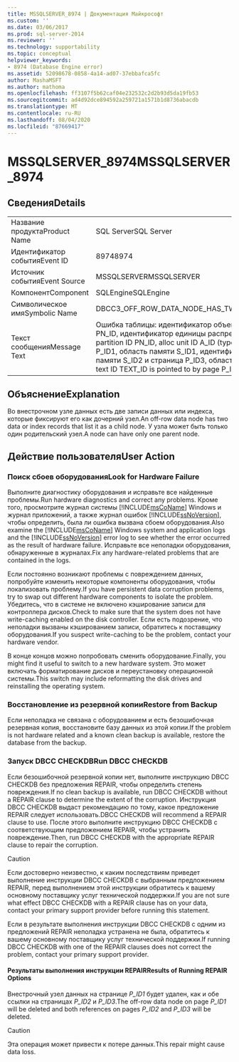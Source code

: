 ```yaml
---
title: MSSQLSERVER_8974 | Документация Майкрософт
ms.custom: ''
ms.date: 03/06/2017
ms.prod: sql-server-2014
ms.reviewer: ''
ms.technology: supportability
ms.topic: conceptual
helpviewer_keywords:
- 8974 (Database Engine error)
ms.assetid: 52098678-0858-4a14-ad07-37ebbafca5fc
author: MashaMSFT
ms.author: mathoma
ms.openlocfilehash: ff3107f5b62caf04e232532c2d2b93d5da19fb53
ms.sourcegitcommit: ad4d92dce894592a259721a1571b1d8736abacdb
ms.translationtype: MT
ms.contentlocale: ru-RU
ms.lasthandoff: 08/04/2020
ms.locfileid: "87669417"
---
```

# <a name="mssqlserver_8974"></a><span data-ttu-id="4160b-102">MSSQLSERVER_8974</span><span class="sxs-lookup"><span data-stu-id="4160b-102">MSSQLSERVER_8974</span></span>
    
## <a name="details"></a><span data-ttu-id="4160b-103">Сведения</span><span class="sxs-lookup"><span data-stu-id="4160b-103">Details</span></span>  
  
|||  
|-|-|  
|<span data-ttu-id="4160b-104">Название продукта</span><span class="sxs-lookup"><span data-stu-id="4160b-104">Product Name</span></span>|<span data-ttu-id="4160b-105">SQL Server</span><span class="sxs-lookup"><span data-stu-id="4160b-105">SQL Server</span></span>|  
|<span data-ttu-id="4160b-106">Идентификатор события</span><span class="sxs-lookup"><span data-stu-id="4160b-106">Event ID</span></span>|<span data-ttu-id="4160b-107">8974</span><span class="sxs-lookup"><span data-stu-id="4160b-107">8974</span></span>|  
|<span data-ttu-id="4160b-108">Источник события</span><span class="sxs-lookup"><span data-stu-id="4160b-108">Event Source</span></span>|<span data-ttu-id="4160b-109">MSSQLSERVER</span><span class="sxs-lookup"><span data-stu-id="4160b-109">MSSQLSERVER</span></span>|  
|<span data-ttu-id="4160b-110">Компонент</span><span class="sxs-lookup"><span data-stu-id="4160b-110">Component</span></span>|<span data-ttu-id="4160b-111">SQLEngine</span><span class="sxs-lookup"><span data-stu-id="4160b-111">SQLEngine</span></span>|  
|<span data-ttu-id="4160b-112">Символическое имя</span><span class="sxs-lookup"><span data-stu-id="4160b-112">Symbolic Name</span></span>|<span data-ttu-id="4160b-113">DBCC3_OFF_ROW_DATA_NODE_HAS_TWO_PARENTS</span><span class="sxs-lookup"><span data-stu-id="4160b-113">DBCC3_OFF_ROW_DATA_NODE_HAS_TWO_PARENTS</span></span>|  
|<span data-ttu-id="4160b-114">Текст сообщения</span><span class="sxs-lookup"><span data-stu-id="4160b-114">Message Text</span></span>|<span data-ttu-id="4160b-115">Ошибка таблицы: идентификатор объекта O_ID, идентификатор индекса I_ID, идентификатор секции PN_ID, идентификатор единицы распределения A_ID (тип TYPE).</span><span class="sxs-lookup"><span data-stu-id="4160b-115">Table error: Object ID O_ID, index ID I_ID, partition ID PN_ID, alloc unit ID A_ID (type TYPE).</span></span> <span data-ttu-id="4160b-116">На данный внестрочный узел данных на странице P_ID1, область памяти S_ID1, идентификатор текста TEXT_ID, ссылается страница P_ID2, область памяти S_ID2 и страница P_ID3, область памяти P_ID3.</span><span class="sxs-lookup"><span data-stu-id="4160b-116">The off-row data node at page P_ID1, slot S_ID1, text ID TEXT_ID is pointed to by page P_ID2, slot S_ID2 and by page P_ID3, slot P_ID3.</span></span>|  
  
## <a name="explanation"></a><span data-ttu-id="4160b-117">Объяснение</span><span class="sxs-lookup"><span data-stu-id="4160b-117">Explanation</span></span>  
 <span data-ttu-id="4160b-118">Во внестрочном узле данных есть две записи данных или индекса, которые фиксируют его как дочерний узел.</span><span class="sxs-lookup"><span data-stu-id="4160b-118">An off-row data node has two data or index records that list it as a child node.</span></span> <span data-ttu-id="4160b-119">У узла может быть только один родительский узел.</span><span class="sxs-lookup"><span data-stu-id="4160b-119">A node can have only one parent node.</span></span>  
  
## <a name="user-action"></a><span data-ttu-id="4160b-120">Действие пользователя</span><span class="sxs-lookup"><span data-stu-id="4160b-120">User Action</span></span>  
  
### <a name="look-for-hardware-failure"></a><span data-ttu-id="4160b-121">Поиск сбоев оборудования</span><span class="sxs-lookup"><span data-stu-id="4160b-121">Look for Hardware Failure</span></span>  
 <span data-ttu-id="4160b-122">Выполните диагностику оборудования и исправьте все найденные проблемы.</span><span class="sxs-lookup"><span data-stu-id="4160b-122">Run hardware diagnostics and correct any problems.</span></span> <span data-ttu-id="4160b-123">Кроме того, просмотрите журнал системы [!INCLUDE[msCoName](../../includes/msconame-md.md)] Windows и журнал приложений, а также журнал ошибок [!INCLUDE[ssNoVersion](../../includes/ssnoversion-md.md)], чтобы определить, была ли ошибка вызвана сбоем оборудования.</span><span class="sxs-lookup"><span data-stu-id="4160b-123">Also examine the [!INCLUDE[msCoName](../../includes/msconame-md.md)] Windows system and application logs and the [!INCLUDE[ssNoVersion](../../includes/ssnoversion-md.md)] error log to see whether the error occurred as the result of hardware failure.</span></span> <span data-ttu-id="4160b-124">Исправьте все неполадки оборудования, обнаруженные в журналах.</span><span class="sxs-lookup"><span data-stu-id="4160b-124">Fix any hardware-related problems that are contained in the logs.</span></span>  
  
 <span data-ttu-id="4160b-125">Если постоянно возникают проблемы с повреждением данных, попробуйте изменить некоторые компоненты оборудования, чтобы локализовать проблему.</span><span class="sxs-lookup"><span data-stu-id="4160b-125">If you have persistent data corruption problems, try to swap out different hardware components to isolate the problem.</span></span> <span data-ttu-id="4160b-126">Убедитесь, что в системе не включено кэширование записи для контроллера дисков.</span><span class="sxs-lookup"><span data-stu-id="4160b-126">Check to make sure that the system does not have write-caching enabled on the disk controller.</span></span> <span data-ttu-id="4160b-127">Если есть подозрение, что неполадки вызваны кэшированием записи, обратитесь к поставщику оборудования.</span><span class="sxs-lookup"><span data-stu-id="4160b-127">If you suspect write-caching to be the problem, contact your hardware vendor.</span></span>  
  
 <span data-ttu-id="4160b-128">В конце концов можно попробовать сменить оборудование.</span><span class="sxs-lookup"><span data-stu-id="4160b-128">Finally, you might find it useful to switch to a new hardware system.</span></span> <span data-ttu-id="4160b-129">Это может включать форматирование дисков и переустановку операционной системы.</span><span class="sxs-lookup"><span data-stu-id="4160b-129">This switch may include reformatting the disk drives and reinstalling the operating system.</span></span>  
  
### <a name="restore-from-backup"></a><span data-ttu-id="4160b-130">Восстановление из резервной копии</span><span class="sxs-lookup"><span data-stu-id="4160b-130">Restore from Backup</span></span>  
 <span data-ttu-id="4160b-131">Если неполадка не связана с оборудованием и есть безошибочная резервная копия, восстановите базу данных из этой копии.</span><span class="sxs-lookup"><span data-stu-id="4160b-131">If the problem is not hardware related and a known clean backup is available, restore the database from the backup.</span></span>  
  
### <a name="run-dbcc-checkdb"></a><span data-ttu-id="4160b-132">Запуск DBCC CHECKDB</span><span class="sxs-lookup"><span data-stu-id="4160b-132">Run DBCC CHECKDB</span></span>  
 <span data-ttu-id="4160b-133">Если безошибочной резервной копии нет, выполните инструкцию DBCC CHECKDB без предложения REPAIR, чтобы определить степень повреждения.</span><span class="sxs-lookup"><span data-stu-id="4160b-133">If no clean backup is available, run DBCC CHECKDB without a REPAIR clause to determine the extent of the corruption.</span></span> <span data-ttu-id="4160b-134">Инструкция DBCC CHECKDB выдаст рекомендацию по тому, какое предложение REPAIR следует использовать.</span><span class="sxs-lookup"><span data-stu-id="4160b-134">DBCC CHECKDB will recommend a REPAIR clause to use.</span></span> <span data-ttu-id="4160b-135">После этого выполните инструкцию DBCC CHECKDB с соответствующим предложением REPAIR, чтобы устранить повреждение.</span><span class="sxs-lookup"><span data-stu-id="4160b-135">Then, run DBCC CHECKDB with the appropriate REPAIR clause to repair the corruption.</span></span>  
  
> [!CAUTION]  
>  <span data-ttu-id="4160b-136">Если достоверно неизвестно, к каким последствиям приведет выполнение инструкции DBCC CHECKDB с выбранным предложением REPAIR, перед выполнением этой инструкции обратитесь к вашему основному поставщику услуг технической поддержки.</span><span class="sxs-lookup"><span data-stu-id="4160b-136">If you are not sure what effect DBCC CHECKDB with a REPAIR clause has on your data, contact your primary support provider before running this statement.</span></span>  
  
 <span data-ttu-id="4160b-137">Если в результате выполнения инструкции DBCC CHECKDB с одним из предложений REPAIR неполадка устранена не была, обратитесь к вашему основному поставщику услуг технической поддержки.</span><span class="sxs-lookup"><span data-stu-id="4160b-137">If running DBCC CHECKDB with one of the REPAIR clauses does not correct the problem, contact your primary support provider.</span></span>  
  
#### <a name="results-of-running-repair-options"></a><span data-ttu-id="4160b-138">Результаты выполнения инструкции REPAIR</span><span class="sxs-lookup"><span data-stu-id="4160b-138">Results of Running REPAIR Options</span></span>  
 <span data-ttu-id="4160b-139">Внестрочный узел данных на странице *P_ID1* будет удален, как и обе ссылки на страницах *P_ID2* и *P_ID3*.</span><span class="sxs-lookup"><span data-stu-id="4160b-139">The off-row data node on page *P_ID1* will be deleted and both references on pages *P_ID2* and *P_ID3* will be deleted.</span></span>  
  
> [!CAUTION]  
>  <span data-ttu-id="4160b-140">Эта операция может привести к потере данных.</span><span class="sxs-lookup"><span data-stu-id="4160b-140">This repair might cause data loss.</span></span>  
  
  

